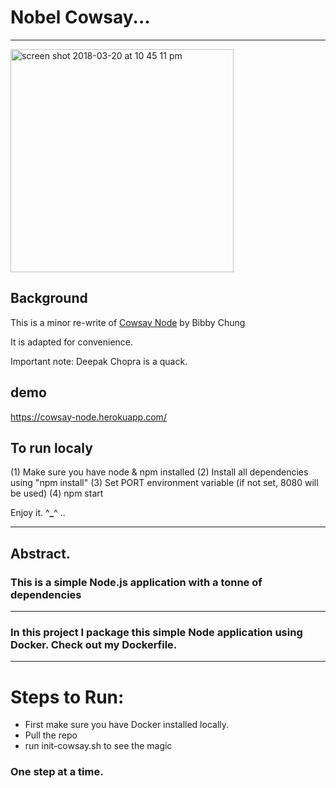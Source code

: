 # Nobel Cowsay...

---

<img width="357" alt="screen shot 2018-03-20 at 10 45 11 pm" src="https://user-images.githubusercontent.com/8520661/37696081-290403f0-2c91-11e8-9611-2ee8cbbfe877.png">

## Background

This is a minor re-write of [Cowsay Node](https://github.com/BibbyChung/cowsay-node) by Bibby Chung

It is adapted for convenience.

Important note: Deepak Chopra is a quack.

## demo

https://cowsay-node.herokuapp.com/

## To run localy

(1) Make sure you have node & npm installed
(2) Install all dependencies using "npm install"
(3) Set PORT environment variable (if not set, 8080 will be used)
(4) npm start

Enjoy it. ^**\_**^ ..

---

## Abstract.

### This is a simple Node.js application with a tonne of dependencies

---

### In this project I package this simple Node application using Docker. Check out my Dockerfile.

---

# Steps to Run:

- First make sure you have Docker installed locally.
- Pull the repo
- run init-cowsay.sh to see the magic

### One step at a time.
